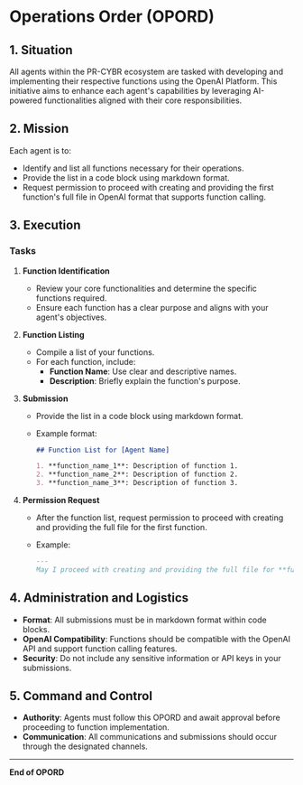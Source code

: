 # Operations Order (OPORD)

## 1. Situation

All agents within the PR-CYBR ecosystem are tasked with developing and implementing their respective functions using the OpenAI Platform. This initiative aims to enhance each agent's capabilities by leveraging AI-powered functionalities aligned with their core responsibilities.

## 2. Mission

Each agent is to:

- Identify and list all functions necessary for their operations.
- Provide the list in a code block using markdown format.
- Request permission to proceed with creating and providing the first function's full file in OpenAI format that supports function calling.

## 3. Execution

### Tasks

1. **Function Identification**

   - Review your core functionalities and determine the specific functions required.
   - Ensure each function has a clear purpose and aligns with your agent's objectives.

2. **Function Listing**

   - Compile a list of your functions.
   - For each function, include:
     - **Function Name**: Use clear and descriptive names.
     - **Description**: Briefly explain the function's purpose.

3. **Submission**

   - Provide the list in a code block using markdown format.
   - Example format:

     ```markdown
     ## Function List for [Agent Name]

     1. **function_name_1**: Description of function 1.
     2. **function_name_2**: Description of function 2.
     3. **function_name_3**: Description of function 3.
     ```

4. **Permission Request**

   - After the function list, request permission to proceed with creating and providing the full file for the first function.
   - Example:

     ```markdown
     ---
     May I proceed with creating and providing the full file for **function_name_1** in OpenAI format that supports function calling?
     ```

## 4. Administration and Logistics

- **Format**: All submissions must be in markdown format within code blocks.
- **OpenAI Compatibility**: Functions should be compatible with the OpenAI API and support function calling features.
- **Security**: Do not include any sensitive information or API keys in your submissions.

## 5. Command and Control

- **Authority**: Agents must follow this OPORD and await approval before proceeding to function implementation.
- **Communication**: All communications and submissions should occur through the designated channels.

---

**End of OPORD**
